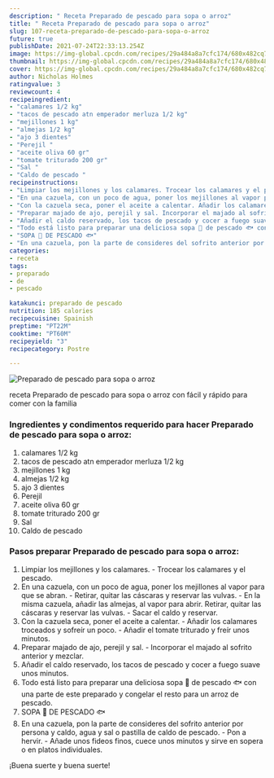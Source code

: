 ```yaml
---
description: " Receta Preparado de pescado para sopa o arroz"
title: " Receta Preparado de pescado para sopa o arroz"
slug: 107-receta-preparado-de-pescado-para-sopa-o-arroz
future: true
publishDate: 2021-07-24T22:33:13.254Z
image: https://img-global.cpcdn.com/recipes/29a484a8a7cfc174/680x482cq70/preparado-de-pescado-para-sopa-o-arroz-foto-principal.jpg
thumbnail: https://img-global.cpcdn.com/recipes/29a484a8a7cfc174/680x482cq70/preparado-de-pescado-para-sopa-o-arroz-foto-principal.jpg
cover: https://img-global.cpcdn.com/recipes/29a484a8a7cfc174/680x482cq70/preparado-de-pescado-para-sopa-o-arroz-foto-principal.jpg
author: Nicholas Holmes
ratingvalue: 3
reviewcount: 4
recipeingredient:
- "calamares 1/2 kg"
- "tacos de pescado atn emperador merluza 1/2 kg"
- "mejillones 1 kg"
- "almejas 1/2 kg"
- "ajo 3 dientes"
- "Perejil "
- "aceite oliva 60 gr"
- "tomate triturado 200 gr"
- "Sal "
- "Caldo de pescado "
recipeinstructions:
- "Limpiar los mejillones y los calamares. Trocear los calamares y el pescado."
- "En una cazuela, con un poco de agua, poner los mejillones al vapor para que se abran. Retirar, quitar las cáscaras y reservar las vulvas. En la misma cazuela, añadir las almejas, al vapor para abrir. Retirar, quitar las cáscaras y reservar las vulvas. Sacar el caldo y reservar."
- "Con la cazuela seca, poner el aceite a calentar. Añadir los calamares troceados y sofreír un poco. Añadir el tomate triturado y freír unos minutos."
- "Preparar majado de ajo, perejil y sal. Incorporar el majado al sofrito anterior y mezclar."
- "Añadir el caldo reservado, los tacos de pescado y cocer a fuego suave unos minutos."
- "Todo está listo para preparar una deliciosa sopa 🥣 de pescado 🐟 con una parte de este preparado y congelar el resto para un arroz de pescado."
- "SOPA 🥣 DE PESCADO 🐟"
- "En una cazuela, pon la parte de consideres del sofrito anterior por persona y caldo, agua y sal o pastilla de caldo de pescado. Pon a hervir. Añade unos fideos finos, cuece unos minutos y sirve en sopera o en platos individuales."
categories:
- receta
tags:
- preparado
- de
- pescado

katakunci: preparado de pescado 
nutrition: 185 calories
recipecuisine: Spainish
preptime: "PT22M"
cooktime: "PT60M"
recipeyield: "3"
recipecategory: Postre

---
```



![Preparado de pescado para sopa o arroz](https://img-global.cpcdn.com/recipes/29a484a8a7cfc174/680x482cq70/preparado-de-pescado-para-sopa-o-arroz-foto-principal.jpg)

receta Preparado de pescado para sopa o arroz con fácil y rápido para comer con la familia

<!--inarticleads1-->

### Ingredientes y condimentos requerido para hacer Preparado de pescado para sopa o arroz:

1. calamares 1/2 kg
1. tacos de pescado atn emperador merluza 1/2 kg
1. mejillones 1 kg
1. almejas 1/2 kg
1. ajo 3 dientes
1. Perejil 
1. aceite oliva 60 gr
1. tomate triturado 200 gr
1. Sal 
1. Caldo de pescado 



<!--inarticleads2-->

### Pasos preparar Preparado de pescado para sopa o arroz:

1. Limpiar los mejillones y los calamares. - Trocear los calamares y el pescado.
1. En una cazuela, con un poco de agua, poner los mejillones al vapor para que se abran. - Retirar, quitar las cáscaras y reservar las vulvas. - En la misma cazuela, añadir las almejas, al vapor para abrir. Retirar, quitar las cáscaras y reservar las vulvas. - Sacar el caldo y reservar.
1. Con la cazuela seca, poner el aceite a calentar. - Añadir los calamares troceados y sofreír un poco. - Añadir el tomate triturado y freír unos minutos.
1. Preparar majado de ajo, perejil y sal. - Incorporar el majado al sofrito anterior y mezclar.
1. Añadir el caldo reservado, los tacos de pescado y cocer a fuego suave unos minutos.
1. Todo está listo para preparar una deliciosa sopa 🥣 de pescado 🐟 con una parte de este preparado y congelar el resto para un arroz de pescado.
1. SOPA 🥣 DE PESCADO 🐟
1. En una cazuela, pon la parte de consideres del sofrito anterior por persona y caldo, agua y sal o pastilla de caldo de pescado. - Pon a hervir. - Añade unos fideos finos, cuece unos minutos y sirve en sopera o en platos individuales.



¡Buena suerte y buena suerte!

